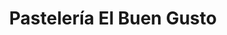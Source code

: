 ---
title: "Pastelería El Buen Gusto"
url: /san-sebastian/pasteleria-el-buen-gusto/
shop: panadería
---